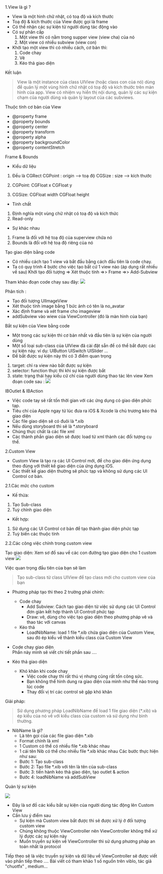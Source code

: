 1.View là gì ?

* View là một hình chữ nhật, có toạ độ và kích thước
* Toạ độ & kích thước của View được gọi là frame
* Có thể nhận các sự kiện từ người dùng tác động vào
* Có sự phân cấp
    1.  Một view thì có nằm trong supper view (view cha) của nó
    1.  Một view có nhiều subview (view con)
* Khởi tạo một view thì có nhiều cách, cơ bản thì:
    1. Code chay
    1. Vẽ
    1. Kéo thả giao diện

Kết luận 

> View là một instance của class UIView (hoặc class con của nó) dùng để quản lý một vùng hình chữ nhật có toạ độ và kích thước trên màn hình của app. View có nhiệm vụ hiển thị nội dung, quản lý các sự kiện chạm của người dùng và quản lý layout của các subviews.

Thuộc tính cơ bản của View

* @property frame
* @property bounds
* @property center
* @property transform
* @property alpha
* @property backgroundColor
* @property contentStretch

Frame & Bounds
* Kiểu dữ liệu
1. Đều là CGRect
CGPoint : origin –> toạ độ
CGSize : size –> kích thước

1. CGPoint:
CGFloat x
CGFloat y
1. CGSize:
CGFloat width
CGFloat height
* Tính chất
1. Định nghĩa một vùng chữ nhật có toạ độ và kích thức
1. Read-only
* Sự khác nhau
1. Frame là đối với hệ toạ độ của superview chứa nó
1. Bounds là đối với hệ toạ độ riêng của nó

Tạo giao diện bằng code 
* Có nhiều cách tạo 1 view và bắt đầu bằng cách đầu tiên là code chay.
* Ta có quy trình 4 bước cho việc tạo bất cứ 1 view nào (áp dụng rất nhiều về sau)
Khởi tạo đối tượng => Xét thuộc tính =>> Frame =>> Add-Subview

Tham khảo đoạn code chay sau đây:
![](https://images.viblo.asia/17821ebd-6aec-4bfa-b5cc-79356f17938c.png)

Phân tích : 
* Tạo đối tượng UIImageView
* Xét thuộc tính image bằng 1 bức ảnh có tên là no_avatar
* Xác định frame và xét frame cho imageview
* addSubview vào wiew của ViewController (đó là màn hình của bạn)

Bắt sự kiện của View bằng code

* Một trong các sự kiện thì cơ bản nhất và đầu tiên là sự kiện của người dùng
* Một số loại sub-class của UIView đã cài đặt sẵn để có thể bắt được các sự kiện này. ví dụ:
UIButton
UISwitch
UISlider
…
* Để bắt được sự kiện này thì có 3 điểm quan trọng
1. target: chỉ ra view nào bắt được sự kiện
1. selector: function thực thi khi sự kiện được bắt
1. state: trạng thái hay kiểu cử chỉ của người dùng thao tác lên view
Xem đoạn code sau : 
![](https://images.viblo.asia/fd8c2fe3-273d-4424-bf9a-6e7683c0cefc.png)

IBOutlet & IBAction
* Việc code tay sẽ rất tốn thời gian với các ứng dụng có giao diện phức tạp.
* Tiêu chí của Apple ngay từ lúc đưa ra iOS & Xcode là chủ trương kéo thả giao diện
* Các file giao diện sẽ có đuôi là *.xib
* Nếu dùng storyboard thì sẽ là *.storyboard
* Chúng thực chất là các file xml
* Các thành phần giao diện sẽ được load từ xml thành các đối tượng cụ thể.

2.Custom View 
* Custom View là tạo ra các UI Control mới, để cho giao diện ứng dụng theo đúng với thiết kế giao diện của ứng dụng iOS.
* Các thiết kế giao diện thường sẽ phức tạp và không sử dụng các UI Control cơ bản.

2.1.Các mức cho custom

* Kế thừa:
1. Tạo Sub-class
1. Tuỳ chỉnh giao diện
* Kết hợp:
1. Sử dụng các UI Control cơ bản để tạo thành giao diện phức tạp
1. Tuỳ biến các thuộc tính

2.2.Các công việc chính trong custom view

Tạo giao diện: Xem sơ đồ sau về các con đường tạo giao diện cho 1 custom view
![](https://images.viblo.asia/9aa4050c-1c51-42e9-972e-97a1116ec3eb.png)


Việc quan trọng đầu tiên của bạn sẽ làm

> Tạo sub-class từ class UIView để tạo class mới cho custom view của bạn


* Phương pháp tạo thì theo 2 trường phái chính:
    * Code chay
        * Add Subview: Cách tạo giao diện từ việc sử dụng các UI Control đơn giản kết hợp thành UI Controll phức tạp
        * Draw: vẽ, dùng cho việc tạo giao diện theo phương pháp vẽ và thao tác với canvas
  * Kéo thả
    * LoadNibName: load 1 file *.xib chứa giao diện của Custom View, sau đó ép kiểu về thành kiểu class của Custom View
    
*   Code chay giao diện    
Phần này mình sẽ viết chi tiết phần sau ....
* Kéo thả giao diện
    * Khó khăn khi code chay
        * Việc code chay thì rất thú vị nhưng cũng rất tốn công sức.
        * Bạn không thể hình dung ra giao diện của mình như thế nào trong lúc code
        * Thay đổi vị trí các control sẽ gặp khó khăn
        
Giải pháp:

> Sử dụng phương pháp LoadNibName để load 1 file giao diện (*.xib) và ép kiểu của nó về với kiểu class của custom và sử dụng như bình thường.

* NibName là gì?
    * Là tên gọi của các file giao diện *.xib
    * Format chính là xml
    * 1 Custom có thể có nhiều file *.xib khác nhau
    * 1 cái tên Nib có thể cho nhiều file *.xib khác nhau
Các bước thực hiện như sau:
    * Bước 1: Tạo sub-class
    * Bước 2: Tạo file *.xib với tên là tên của sub-class
    * Bước 3: tiến hành kéo thả giao diện, tạo outlet & action
    * Bước 4: loadNibName và addSubView
    
Quản lý sự kiện

![](https://images.viblo.asia/6adf3021-bfd4-4680-abda-181568b7eebd.png)
* Đây là sơ đồ các kiểu bắt sự kiện của người dùng tác động lên Custom View
* Cần lưu ý điểm sau
    * Sự kiện mà Custom view bắt được thì sẽ được xử lý ở đối tượng custom view
    * Chúng không thuộc ViewController nên ViewController không thể xử lý được các sự kiện này
    * Muốn truyền sự kiện về ViewController thì sử dụng phương pháp an toán nhất là protocol

Tiếp theo sẽ  là việc truyền sự kiện và dữ liệu về ViewController sẽ được viết vào phần tiếp theo  ....
Bài viết có tham khảo 1 số nguồn trên viblo, tác giả "chuotfx" , medium...